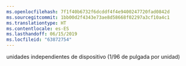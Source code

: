 ```yaml
---
ms.openlocfilehash: 7f1f40b6732f6dcddf4f4e9400247720fad0842d
ms.sourcegitcommit: 1bb00d2f4343e73ae8d58668f02297a3cf10a4c1
ms.translationtype: HT
ms.contentlocale: es-ES
ms.lasthandoff: 06/15/2019
ms.locfileid: "63872754"
---
```

unidades independientes de dispositivo (1/96 de pulgada por unidad)